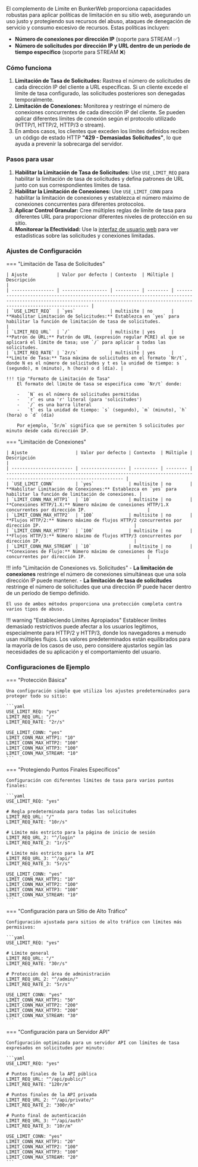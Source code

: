 El complemento de Límite en BunkerWeb proporciona capacidades robustas para aplicar políticas de limitación en su sitio web, asegurando un uso justo y protegiendo sus recursos del abuso, ataques de denegación de servicio y consumo excesivo de recursos. Estas políticas incluyen:

- **Número de conexiones por dirección IP** (soporte para STREAM :white_check_mark:)
- **Número de solicitudes por dirección IP y URL dentro de un período de tiempo específico** (soporte para STREAM :x:)

### Cómo funciona

1.  **Limitación de Tasa de Solicitudes:** Rastrea el número de solicitudes de cada dirección IP del cliente a URL específicas. Si un cliente excede el límite de tasa configurado, las solicitudes posteriores son denegadas temporalmente.
2.  **Limitación de Conexiones:** Monitorea y restringe el número de conexiones concurrentes de cada dirección IP del cliente. Se pueden aplicar diferentes límites de conexión según el protocolo utilizado (HTTP/1, HTTP/2, HTTP/3 o stream).
3.  En ambos casos, los clientes que exceden los límites definidos reciben un código de estado HTTP **"429 - Demasiadas Solicitudes"**, lo que ayuda a prevenir la sobrecarga del servidor.

### Pasos para usar

1.  **Habilitar la Limitación de Tasa de Solicitudes:** Use `USE_LIMIT_REQ` para habilitar la limitación de tasa de solicitudes y defina patrones de URL junto con sus correspondientes límites de tasa.
2.  **Habilitar la Limitación de Conexiones:** Use `USE_LIMIT_CONN` para habilitar la limitación de conexiones y establezca el número máximo de conexiones concurrentes para diferentes protocolos.
3.  **Aplicar Control Granular:** Cree múltiples reglas de límite de tasa para diferentes URL para proporcionar diferentes niveles de protección en su sitio.
4.  **Monitorear la Efectividad:** Use la [interfaz de usuario web](web-ui.md) para ver estadísticas sobre las solicitudes y conexiones limitadas.

### Ajustes de Configuración

=== "Limitación de Tasa de Solicitudes"

    | Ajuste           | Valor por defecto | Contexto  | Múltiple | Descripción                                                                                                                                                                       |
    | ---------------- | ----------------- | --------- | -------- | --------------------------------------------------------------------------------------------------------------------------------------------------------------------------------- |
    | `USE_LIMIT_REQ`  | `yes`             | multisite | no       | **Habilitar Limitación de Solicitudes:** Establezca en `yes` para habilitar la función de limitación de tasa de solicitudes.                                                      |
    | `LIMIT_REQ_URL`  | `/`               | multisite | yes      | **Patrón de URL:** Patrón de URL (expresión regular PCRE) al que se aplicará el límite de tasa; use `/` para aplicar a todas las solicitudes.                                     |
    | `LIMIT_REQ_RATE` | `2r/s`            | multisite | yes      | **Límite de Tasa:** Tasa máxima de solicitudes en el formato `Nr/t`, donde N es el número de solicitudes y t es la unidad de tiempo: s (segundo), m (minuto), h (hora) o d (día). |

    !!! tip "Formato de Limitación de Tasa"
        El formato del límite de tasa se especifica como `Nr/t` donde:

        -   `N` es el número de solicitudes permitidas
        -   `r` es una 'r' literal (para 'solicitudes')
        -   `/` es una barra literal
        -   `t` es la unidad de tiempo: `s` (segundo), `m` (minuto), `h` (hora) o `d` (día)

        Por ejemplo, `5r/m` significa que se permiten 5 solicitudes por minuto desde cada dirección IP.

=== "Limitación de Conexiones"

    | Ajuste                  | Valor por defecto | Contexto  | Múltiple | Descripción                                                                                                        |
    | ----------------------- | ----------------- | --------- | -------- | ------------------------------------------------------------------------------------------------------------------ |
    | `USE_LIMIT_CONN`        | `yes`             | multisite | no       | **Habilitar Limitación de Conexiones:** Establezca en `yes` para habilitar la función de limitación de conexiones. |
    | `LIMIT_CONN_MAX_HTTP1`  | `10`              | multisite | no       | **Conexiones HTTP/1.X:** Número máximo de conexiones HTTP/1.X concurrentes por dirección IP.                       |
    | `LIMIT_CONN_MAX_HTTP2`  | `100`             | multisite | no       | **Flujos HTTP/2:** Número máximo de flujos HTTP/2 concurrentes por dirección IP.                                   |
    | `LIMIT_CONN_MAX_HTTP3`  | `100`             | multisite | no       | **Flujos HTTP/3:** Número máximo de flujos HTTP/3 concurrentes por dirección IP.                                   |
    | `LIMIT_CONN_MAX_STREAM` | `10`              | multisite | no       | **Conexiones de Flujo:** Número máximo de conexiones de flujo concurrentes por dirección IP.                       |

!!! info "Limitación de Conexiones vs. Solicitudes" - **La limitación de conexiones** restringe el número de conexiones simultáneas que una sola dirección IP puede mantener. - **La limitación de tasa de solicitudes** restringe el número de solicitudes que una dirección IP puede hacer dentro de un período de tiempo definido.

    El uso de ambos métodos proporciona una protección completa contra varios tipos de abuso.

!!! warning "Estableciendo Límites Apropiados"
    Establecer límites demasiado restrictivos puede afectar a los usuarios legítimos, especialmente para HTTP/2 y HTTP/3, donde los navegadores a menudo usan múltiples flujos. Los valores predeterminados están equilibrados para la mayoría de los casos de uso, pero considere ajustarlos según las necesidades de su aplicación y el comportamiento del usuario.

### Configuraciones de Ejemplo

=== "Protección Básica"

    Una configuración simple que utiliza los ajustes predeterminados para proteger todo su sitio:

    ```yaml
    USE_LIMIT_REQ: "yes"
    LIMIT_REQ_URL: "/"
    LIMIT_REQ_RATE: "2r/s"

    USE_LIMIT_CONN: "yes"
    LIMIT_CONN_MAX_HTTP1: "10"
    LIMIT_CONN_MAX_HTTP2: "100"
    LIMIT_CONN_MAX_HTTP3: "100"
    LIMIT_CONN_MAX_STREAM: "10"
    ```

=== "Protegiendo Puntos Finales Específicos"

    Configuración con diferentes límites de tasa para varios puntos finales:

    ```yaml
    USE_LIMIT_REQ: "yes"

    # Regla predeterminada para todas las solicitudes
    LIMIT_REQ_URL: "/"
    LIMIT_REQ_RATE: "10r/s"

    # Límite más estricto para la página de inicio de sesión
    LIMIT_REQ_URL_2: "^/login"
    LIMIT_REQ_RATE_2: "1r/s"

    # Límite más estricto para la API
    LIMIT_REQ_URL_3: "^/api/"
    LIMIT_REQ_RATE_3: "5r/s"

    USE_LIMIT_CONN: "yes"
    LIMIT_CONN_MAX_HTTP1: "10"
    LIMIT_CONN_MAX_HTTP2: "100"
    LIMIT_CONN_MAX_HTTP3: "100"
    LIMIT_CONN_MAX_STREAM: "10"
    ```

=== "Configuración para un Sitio de Alto Tráfico"

    Configuración ajustada para sitios de alto tráfico con límites más permisivos:

    ```yaml
    USE_LIMIT_REQ: "yes"

    # Límite general
    LIMIT_REQ_URL: "/"
    LIMIT_REQ_RATE: "30r/s"

    # Protección del área de administración
    LIMIT_REQ_URL_2: "^/admin/"
    LIMIT_REQ_RATE_2: "5r/s"

    USE_LIMIT_CONN: "yes"
    LIMIT_CONN_MAX_HTTP1: "50"
    LIMIT_CONN_MAX_HTTP2: "200"
    LIMIT_CONN_MAX_HTTP3: "200"
    LIMIT_CONN_MAX_STREAM: "30"
    ```

=== "Configuración para un Servidor API"

    Configuración optimizada para un servidor API con límites de tasa expresados en solicitudes por minuto:

    ```yaml
    USE_LIMIT_REQ: "yes"

    # Puntos finales de la API pública
    LIMIT_REQ_URL: "^/api/public/"
    LIMIT_REQ_RATE: "120r/m"

    # Puntos finales de la API privada
    LIMIT_REQ_URL_2: "^/api/private/"
    LIMIT_REQ_RATE_2: "300r/m"

    # Punto final de autenticación
    LIMIT_REQ_URL_3: "^/api/auth"
    LIMIT_REQ_RATE_3: "10r/m"

    USE_LIMIT_CONN: "yes"
    LIMIT_CONN_MAX_HTTP1: "20"
    LIMIT_CONN_MAX_HTTP2: "100"
    LIMIT_CONN_MAX_HTTP3: "100"
    LIMIT_CONN_MAX_STREAM: "20"
    ```

